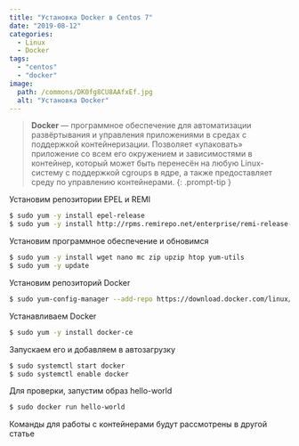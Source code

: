 ```yaml
---
title: "Установка Docker в Centos 7"
date: "2019-08-12"
categories: 
  - Linux
  - Docker
tags: 
  - "centos"
  - "docker"
image:
  path: /commons/DK0fg8CU8AAfxEf.jpg
  alt: "Установка Docker"
---
```


> **Docker** — программное обеспечение для автоматизации развёртывания и управления приложениями в средах с поддержкой контейнеризации. Позволяет «упаковать» приложение со всем его окружением и зависимостями в контейнер, который может быть перенесён на любую Linux-систему с поддержкой cgroups в ядре, а также предоставляет среду по управлению контейнерами.
{: .prompt-tip }

Установим репозитории EPEL и REMI

```sh
$ sudo yum -y install epel-release
$ sudo yum -y install http://rpms.remirepo.net/enterprise/remi-release-7.rpm
```

Установим программное обеспечение и обновимся

```sh
$ sudo yum -y install wget nano mc zip upzip htop yum-utils
$ sudo yum -y update
```

Установим репозиторий Docker

```sh
$ sudo yum-config-manager --add-repo https://download.docker.com/linux/centos/docker-ce.repo
```

Устанавливаем Docker

```sh
$ sudo yum -y install docker-ce
```

Запускаем его и добавляем в автозагрузку

```sh
$ sudo systemctl start docker
$ sudo systemctl enable docker
```

Для проверки, запустим образ hello-world

```sh
$ sudo docker run hello-world
```

Команды для работы с контейнерами будут рассмотрены в другой статье
